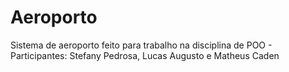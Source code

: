 # Aeroporto
Sistema de aeroporto feito para trabalho na disciplina de POO - Participantes: Stefany Pedrosa, Lucas Augusto e Matheus Caden
